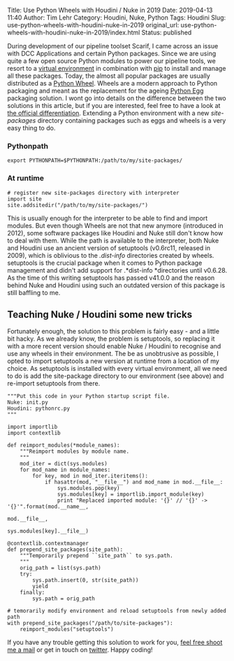 Title: Use Python Wheels with Houdini / Nuke in 2019
Date: 2019-04-13 11:40
Author: Tim Lehr
Category: Houdini, Nuke, Python
Tags: Houdini
Slug: use-python-wheels-with-houdini-nuke-in-2019
original_url: use-python-wheels-with-houdini-nuke-in-2019/index.html
Status: published

During development of our pipeline toolset Scarif, I came across an issue with DCC Applications and certain Python packages. Since we are using quite a few open source Python modules to power our pipeline tools, we resort to a [virtual environment](https://virtualenv.pypa.io/en/latest/) in combination with [pip](https://pypi.org/project/pip/) to install and manage all these packages. Today, the almost all popular packages are usually distributed as a [Python Wheel](https://pythonwheels.com). Wheels are a modern approach to Python packaging and meant as the replacement for the ageing [Python Egg](https://setuptools.readthedocs.io/en/latest/formats.html) packaging solution. I wont go into details on the difference between the two solutions in this article, but if you are interested, feel free to have a look at [the official differentiation](https://packaging.python.org/discussions/wheel-vs-egg/). Extending a Python environment with a new *site-packages* directory containing packages such as eggs and wheels is a very easy thing to do.

### Pythonpath

``` line-numbers
export PYTHONPATH=$PYTHONPATH:/path/to/my/site-packages/
```

### At runtime

``` line-numbers
# register new site-packages directory with interpreter
import site
site.addsitedir("/path/to/my/site-packages/")
```

This is usually enough for the interpreter to be able to find and import modules. But even though Wheels are not that new anymore (introduced in 2012), some software packages like Houdini and Nuke still don't know how to deal with them. While the path is available to the interpreter, both Nuke and Houdini use an ancient version of setuptools (v0.6rc11, released in 2009), which is oblivious to the *.dist-info* directories created by wheels. setuptools is the crucial package when it comes to Python package management and didn't add support for .*dist-info *directories until v0.6.28. As the time of this writing setuptools has passed v41.0.0 and the reason behind Nuke and Houdini using such an outdated version of this package is still baffling to me.

## Teaching Nuke / Houdini some new tricks

Fortunately enough, the solution to this problem is fairly easy - and a little bit hacky. As we already know, the problem is setuptools, so replacing it with a more recent version should enable Nuke / Houdini to recognise and use any wheels in their environment. The be as unobtrusive as possible, I opted to import setuptools a new version at runtime from a location of my choice. As setuptools is installed with every virtual environment, all we need to do is add the site-package directory to our environment (see above) and re-import setuptools from there.

``` line-numbers
"""Put this code in your Python startup script file.
Nuke: init.py
Houdini: pythonrc.py 
"""

import importlib
import contextlib

def reimport_modules(*module_names):
    """Reimport modules by module name.
    """
    mod_iter = dict(sys.modules)
    for mod_name in module_names:
        for key, mod in mod_iter.iteritems():
            if hasattr(mod, "__file__") and mod_name in mod.__file__:
                sys.modules.pop(key)
                sys.modules[key] = importlib.import_module(key)
                print "Replaced imported module: '{}' // '{}' -> '{}'".format(mod.__name__,
                                                                              mod.__file__,
                                                                              sys.modules[key].__file__)

@contextlib.contextmanager
def prepend_site_packages(site_path):
    """Temporarily prepend ``site_path`` to sys.path.
    """
    orig_path = list(sys.path)
    try:
        sys.path.insert(0, str(site_path))
        yield
    finally:
        sys.path = orig_path

# temorarily modify environment and reload setuptools from newly added path
with prepend_site_packages("/path/to/site-packages"):
    reimport_modules("setuptools")
```

If you have any trouble getting this solution to work for you, [feel free shoot me a mail](mailto:03.must_gimlets@icloud.com) or get in touch on [twitter](https://twitter.com/punsolo). Happy coding!
